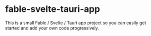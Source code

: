 # fable-svelte-tauri-app
This is a small Fable / Svelte / Tauri app project so you can easily get started and add your own code progressively. 
